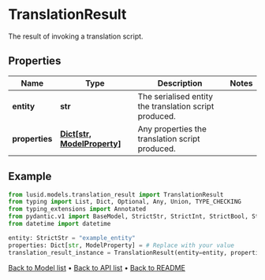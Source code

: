 # TranslationResult

The result of invoking a translation script.
## Properties
Name | Type | Description | Notes
------------ | ------------- | ------------- | -------------
**entity** | **str** | The serialised entity the translation script produced. | 
**properties** | [**Dict[str, ModelProperty]**](ModelProperty.md) | Any properties the translation script produced. | 
## Example

```python
from lusid.models.translation_result import TranslationResult
from typing import List, Dict, Optional, Any, Union, TYPE_CHECKING
from typing_extensions import Annotated
from pydantic.v1 import BaseModel, StrictStr, StrictInt, StrictBool, StrictFloat, StrictBytes, Field, validator, ValidationError, conlist, constr
from datetime import datetime

entity: StrictStr = "example_entity"
properties: Dict[str, ModelProperty] = # Replace with your value
translation_result_instance = TranslationResult(entity=entity, properties=properties)

```

[Back to Model list](../README.md#documentation-for-models) &#8226; [Back to API list](../README.md#documentation-for-api-endpoints) &#8226; [Back to README](../README.md)


